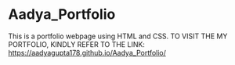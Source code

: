 # Aadya_Portfolio
This is a portfolio webpage using HTML and CSS.
TO VISIT THE MY PORTFOLIO, KINDLY REFER TO THE LINK: https://aadyagupta178.github.io/Aadya_Portfolio/
